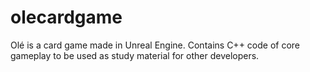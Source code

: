 # olecardgame
Olé is a card game made in Unreal Engine. Contains C++ code of core gameplay to be used as study material for other developers. 
